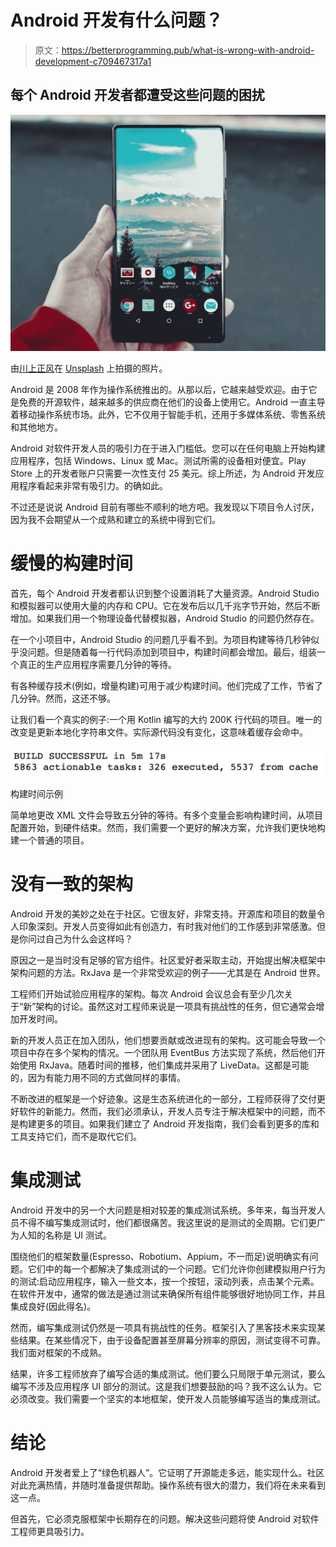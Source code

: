 # Android 开发有什么问题？

> 原文：<https://betterprogramming.pub/what-is-wrong-with-android-development-c709467317a1>

## 每个 Android 开发者都遭受这些问题的困扰

![](img/01d665789938c875edbfd10a8bd626b7.png)

由[川上正风](https://unsplash.com/@masakaze?utm_source=unsplash&utm_medium=referral&utm_content=creditCopyText)在 [Unsplash](https://unsplash.com/s/photos/android?utm_source=unsplash&utm_medium=referral&utm_content=creditCopyText) 上拍摄的照片。

Android 是 2008 年作为操作系统推出的。从那以后，它越来越受欢迎。由于它是免费的开源软件，越来越多的供应商在他们的设备上使用它。Android 一直主导着移动操作系统市场。此外，它不仅用于智能手机，还用于多媒体系统、零售系统和其他地方。

Android 对软件开发人员的吸引力在于进入门槛低。您可以在任何电脑上开始构建应用程序，包括 Windows、Linux 或 Mac。测试所需的设备相对便宜。Play Store 上的开发者账户只需要一次性支付 25 美元。综上所述，为 Android 开发应用程序看起来非常有吸引力。的确如此。

不过还是说说 Android 目前有哪些不顺利的地方吧。我发现以下项目令人讨厌，因为我不会期望从一个成熟和建立的系统中得到它们。

# 缓慢的构建时间

首先，每个 Android 开发者都认识到整个设置消耗了大量资源。Android Studio 和模拟器可以使用大量的内存和 CPU。它在发布后以几千兆字节开始，然后不断增加。如果我们用一个物理设备代替模拟器，Android Studio 的问题仍然存在。

在一个小项目中，Android Studio 的问题几乎看不到。为项目构建等待几秒钟似乎没问题。但是随着每一行代码添加到项目中，构建时间都会增加。最后，组装一个真正的生产应用程序需要几分钟的等待。

有各种缓存技术(例如，增量构建)可用于减少构建时间。他们完成了工作，节省了几分钟。然而，这还不够。

让我们看一个真实的例子:一个用 Kotlin 编写的大约 200K 行代码的项目。唯一的改变是更新本地化字符串文件。实际源代码没有变化，这意味着缓存会命中。

![](img/aa8330322774664b84caf29676002041.png)

构建时间示例

简单地更改 XML 文件会导致五分钟的等待。有多个变量会影响构建时间，从项目配置开始，到硬件结束。然而，我们需要一个更好的解决方案，允许我们更快地构建一个普通的项目。

# 没有一致的架构

Android 开发的美妙之处在于社区。它很友好，非常支持。开源库和项目的数量令人印象深刻。开发人员变得如此有创造力，有时我对他们的工作感到非常感激。但是你问过自己为什么会这样吗？

原因之一是当时没有足够的官方组件。社区爱好者采取主动，开始提出解决框架中架构问题的方法。RxJava 是一个非常受欢迎的例子——尤其是在 Android 世界。

工程师们开始试验应用程序的架构。每次 Android 会议总会有至少几次关于“新”架构的讨论。虽然这对工程师来说是一项具有挑战性的任务，但它通常会增加开发时间。

新的开发人员正在加入团队，他们想要贡献或改进现有的架构。这可能会导致一个项目中存在多个架构的情况。一个团队用 EventBus 方法实现了系统，然后他们开始使用 RxJava。随着时间的推移，他们集成并采用了 LiveData。这都是可能的，因为有能力用不同的方式做同样的事情。

不断改进的框架是一个好迹象。这是生态系统进化的一部分，工程师获得了交付更好软件的新能力。然而，我们必须承认，开发人员专注于解决框架中的问题，而不是构建更多的项目。如果我们建立了 Android 开发指南，我们会看到更多的库和工具支持它们，而不是取代它们。

# 集成测试

Android 开发中的另一个大问题是相对较差的集成测试系统。多年来，每当开发人员不得不编写集成测试时，他们都很痛苦。我这里说的是测试的全周期。它们更广为人知的名称是 UI 测试。

围绕他们的框架数量(Espresso、Robotium、Appium，不一而足)说明确实有问题。它们中的每一个都解决了集成测试的一个问题。它们允许你创建模拟用户行为的测试:启动应用程序，输入一些文本，按一个按钮，滚动列表，点击某个元素。在软件开发中，通常的做法是通过测试来确保所有组件能够很好地协同工作，并且集成良好(因此得名)。

然而，编写集成测试仍然是一项具有挑战性的任务。框架引入了黑客技术来实现某些结果。在某些情况下，由于设备配置甚至屏幕分辨率的原因，测试变得不可靠。我们面对框架的不成熟。

结果，许多工程师放弃了编写合适的集成测试。他们要么只局限于单元测试，要么编写不涉及应用程序 UI 部分的测试。这是我们想要鼓励的吗？我不这么认为。它必须改变。我们需要一个坚实的本地框架，使开发人员能够编写适当的集成测试。

# 结论

Android 开发者爱上了“绿色机器人”。它证明了开源能走多远，能实现什么。社区对此充满热情，并随时准备提供帮助。操作系统有很大的潜力，我们将在未来看到这一点。

但首先，它必须克服框架中长期存在的问题。解决这些问题将使 Android 对软件工程师更具吸引力。